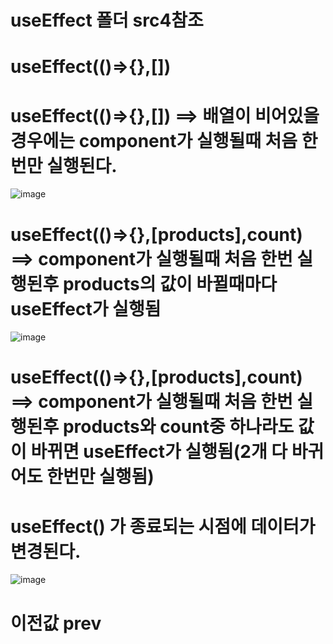 # useEffect 폴더 src4참조

# useEffect(()=>{},[])

# useEffect(()=>{},[]) ==> 배열이 비어있을 경우에는 component가 실행될때 처음 한번만 실행된다.
![image](https://github.com/Sary556/react/assets/141836031/84ed0719-d8b5-4087-8514-6b609ee776cd)

# useEffect(()=>{},[products],count) ==> component가 실행될때 처음 한번 실행된후 products의 값이 바뀔때마다 useEffect가 실행됨
![image](https://github.com/Sary556/react/assets/141836031/caa5148e-5c37-42ae-a788-4c40d1a671f0)

# useEffect(()=>{},[products],count) ==> component가 실행될때 처음 한번 실행된후 products와 count중 하나라도 값이 바뀌면 useEffect가 실행됨(2개 다 바귀어도 한번만 실행됨)

# useEffect() 가 종료되는 시점에 데이터가 변경된다.

![image](https://github.com/Sary556/react/assets/141836031/6531e19a-f593-49ca-8e2a-85beba47de77)

# 이전값 prev

